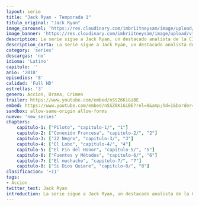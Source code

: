 ```yaml
---
layout: serie
title: "Jack Ryan - Temporada 1"
titulo_original: "Jack Ryan"
image_carousel: 'https://res.cloudinary.com/imbriitneysam/image/upload/v1546798271/jack-postr-min.jpg'
image_banner: 'https://res.cloudinary.com/imbriitneysam/image/upload/v1546798271/jack-banner-min.jpg'
description: La serie sigue a Jack Ryan, un destacado analista de la CIA que es asignado a una peligrosa asignación de campo por primera vez, conforme Ryan va investigando pronto descubre un patrón de comunicación terrorista que lo pone en el centro de un peligroso juego con una nueva clase de terrorismo que amenaza con la destrucción a escala global.
description_corta: La serie sigue a Jack Ryan, un destacado analista de la CIA que es asignado a una peligrosa asignación de campo por primera vez, conforme Ryan va investigando pronto descubre un patrón de comunicación terrorista que lo pone en..
category: 'series'
descargas: 'no'
idioma: 'Latino'
capitulo: ''
anio: '2018'
episodios: '8'
calidad: 'Full HD'
estrellas: '3'
genero: Accion, Drama, Crimen
trailer: https://www.youtube.com/embed/nSSZ6KiGiBE
embed: https://www.youtube.com/embed/nSSZ6KiGiBE?rel=0&amp;hd=1&border=0&wmode=opaque&enablejsapi=1&modestbranding=1&controls=1&showinfo=1
sandbox: allow-same-origin allow-forms 
nuevo: 'new_series'
chapters:
    capitulo-1: ["Piloto", "capitulo-1/", "1"]
    capitulo-2: ["Conexión Francesa", "capitulo-2/", "2"]
    capitulo-3: ["22 Negro", "capitulo-3/", "3"]
    capitulo-4: ["El Lobo", "capitulo-4/", "4"]
    capitulo-5: ["El Fin del Honor", "capitulo-5/", "5"]
    capitulo-6: ["Fuentes y Métodos", "capitulo-6/", "6"]
    capitulo-7: ["El muchacho", "capitulo-7/", "7"]
    capitulo-8: ["Si Dios Quiere", "capitulo-8/", "8"]
clasificacion: '+11'
tags:
- Accion
twitter_text: Jack Ryan
introduction: La serie sigue a Jack Ryan, un destacado analista de la CIA que es asignado a una peligrosa asignación de campo por primera vez, conforme Ryan va investigando pronto descubre un patrón de comunicación terrorista que lo pone en..
---
```












